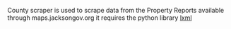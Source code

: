 County scraper is used to scrape data from the Property Reports available through maps.jacksongov.org
it requires the python library [lxml](http://lxml.de/)